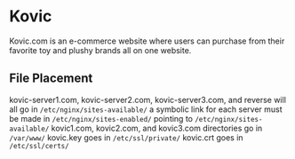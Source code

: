 # Kovic
Kovic.com is an e-commerce website where users can purchase from their favorite toy and plushy brands all on one website. 

## File Placement
kovic-server1.com, kovic-server2.com, kovic-server3.com, and reverse will all go in ```/etc/nginx/sites-available/```
a symbolic link for each server must be made in ```/etc/nginx/sites-enabled/``` pointing to ```/etc/nginx/sites-available/```
kovic1.com, kovic2.com, and kovic3.com directories go in ```/var/www/```
kovic.key goes in ```/etc/ssl/private/```
kovic.crt goes in ```/etc/ssl/certs/```
